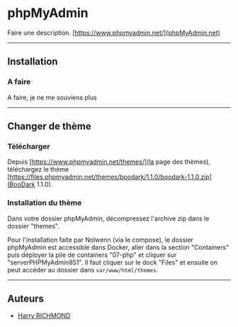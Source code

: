 # phpMyAdmin

Faire une description.
[https://www.phpmyadmin.net/](phpMyAdmin.net)

________________________________________________________

## Installation

### A faire

A faire, je ne me souviens plus

________________________________________________________

## Changer de thème

### Télécharger

Depuis [https://www.phpmyadmin.net/themes/](la page des thèmes), téléchargez le thème [https://files.phpmyadmin.net/themes/boodark/1.1.0/boodark-1.1.0.zip](BooDark 1.1.0).

### Installation du thème

Dans votre dossier phpMyAdmin, décompressez l'archive zip dans le dossier "themes".

Pour l'installation faite par Nolwenn (via le compose), le dossier phpMyAdmin est accessible dans Docker, aller dans la section "Containers" puis déployer la pile de containers "07-php" et cliquer sur "serverPHPMyAdmin851".
Il faut cliquer sur le dock "Files" et ensuite on peut accéder au dossier dans `var/www/html/themes`.

________________________________________________________

## Auteurs

- [Harry RICHMOND](https://github.com/RogerBytes)
